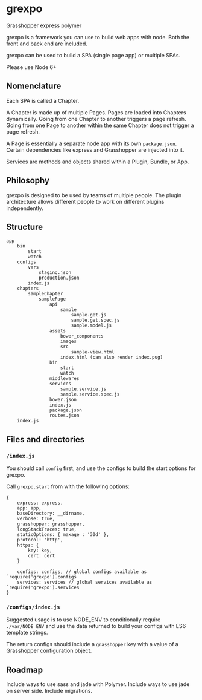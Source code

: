 # grexpo
Grasshopper express polymer

grexpo is a framework you can use to build web apps with node. Both the
front and back end are included.

grexpo can be used to build a SPA (single page app) or multiple SPAs.

Please use Node 6+

## Nomenclature

Each SPA is called a Chapter.

A Chapter is made up of multiple Pages. Pages are loaded into Chapters
dynamically. Going from one Chapter to another triggers a page refresh.
Going from one Page to another within the same Chapter does not trigger
a page refresh. 

A Page is essentially a separate node app
with its own `package.json`. Certain dependencies like express and 
Grasshopper are injected into it.

Services are methods and objects shared within a Plugin, Bundle, or App.

## Philosophy
grexpo is designed to be used by teams of multiple people. The plugin
architecture allows different people to work on different plugins
independently.

## Structure

    app
        bin
            start
            watch
        configs
            vars
                staging.json
                production.json
            index.js
        chapters    
            sampleChapter
                samplePage
                    api
                        sample
                            sample.get.js
                            sample.get.spec.js
                            sample.model.js
                    assets
                        bower_components
                        images
                        src
                            sample-view.html
                        index.html (can also render index.pug)
                    bin
                        start
                        watch
                    middlewares
                    services
                        sample.service.js
                        sample.service.spec.js
                    bower.json
                    index.js
                    package.json
                    routes.json
        index.js
        
## Files and directories

### `/index.js`

You should call `config` first, and use the configs to build the start
options for grexpo.

Call `grexpo.start` from with the following options:

```
{
    express: express,
    app: app,
    baseDirectory: __dirname,
    verbose: true,
    grasshopper: grasshopper,
    longStackTraces: true,
    staticOptions: { maxage : '30d' },
    protocol: 'http',
    https: {
        key: key,
        cert: cert
    }
    
    configs: configs, // global configs available as `require('grexpo').configs
    services: services // global services available as `require('grexpo').services
}
```

### `/configs/index.js`

Suggested usage is to use NODE_ENV to conditionally require `./var/NODE_ENV` and
use the data returned to build your configs with ES6 template strings.

The return configs should include a `grasshopper` key with a value of a 
Grasshopper configuration object.



## Roadmap

Include ways to use sass and jade with Polymer.
Include ways to use jade on server side.
Include migrations.
